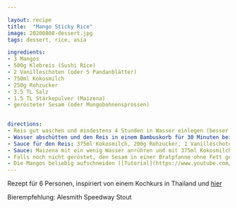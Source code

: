 ```yaml
---

layout: recipe
title:  "Mango Sticky Rice"
image: 20200808-dessert.jpg
tags: dessert, rice, asia

ingredients:
- 3 Mangos
- 500g Klebreis (Sushi Rice)
- 2 Vanilleschoten (oder 5 Pandanblätter)
- 750ml Kokosmilch
- 250g Rohzucker
- 3.5 TL Salz
- 1.5 TL Stärkepulver (Maizena)
- gerösteter Sesam (oder Mungobohnensprossen)

 
directions:
- Reis gut waschen und mindestens 4 Stunden in Wasser einlegen (besser über Nacht). 
- Wasser abschütten und den Reis in einem Bambuskorb für 30 Minuten bei voller Hitze dämpfen bis er weich ist. Da ich keinen Bambuskorb hatte, habe ich den Reis in ein Küchentuch eingewickelt und mithilfe eines Gemüsesiebs gedämpft. Achtung: es sollte immer genügend Wasser in der Pfanne sein! Nach 20 Minuten kann der Reisklumpen noch gewendet werden, so dass er von beiden Seiten gleichmässig gedämpft wird.
- Sauce für den Reis: 375ml Kokosmilch, 200g Rohzucker, 1 Vanilleschote und 2.5TL Salz in einer Pfanne aufkochen. Vom Herd nehmen und mit dem fertig gedämpften, noch heissen Reis vermengen. Das ganze Stehen lassen (darf abkühlen und kann bis hier gut im Voraus vorbereitet werden).
- Sauce: Maizena mit ein wenig Wasser anrühren und mit 375ml Kokosmilch, 1 Vanilleschote und 1TL Salz in eine Pfanne geben. Das ganze bei gutem Rühren aufkochen und warten bis es eindickt. Anschliessend die 50g Rohzucker einrühren und vom Herd nehmen. 
- Falls noch nicht geröstet, den Sesam in einer Bratpfanne ohne Fett goldbraun rösten.
- Die Mangos beliebig aufschneiden ([Tutorial](https://www.youtube.com/watch?v=yE0NGXZ_HBs)) und auf einem Teller mit dem Sticky Rice anrichten und mit der Sauce und dem Sesam garnieren.
---
```


Rezept für 6 Personen, inspiriert von einem Kochkurs in Thailand und [hier](https://asiastreetfood.com/rezepte/suesse-mango-mit-klebreis/)

Bierempfehlung: Alesmith Speedway Stout
